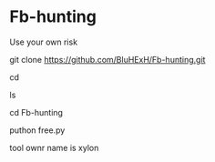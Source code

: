 # Fb-hunting
Use your own risk



git clone https://github.com/BluHExH/Fb-hunting.git

cd 

ls

cd Fb-hunting

puthon free.py



tool ownr name is xylon
